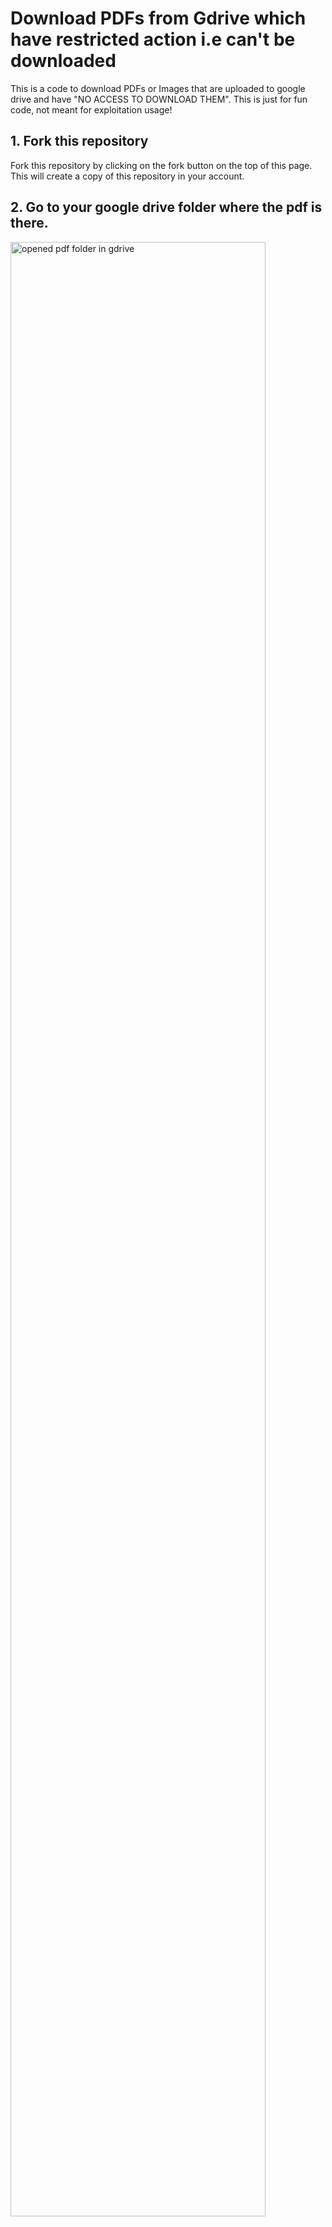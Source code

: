 # Download PDFs from Gdrive which have restricted action i.e can't be downloaded

This is a code to download PDFs or Images that are uploaded to google drive and have "NO ACCESS TO DOWNLOAD THEM". This is just for fun code, not meant for exploitation usage!


## 1. Fork this repository

Fork this repository by clicking on the fork button on the top of this page.
This will create a copy of this repository in your account.

## 2. Go to your google drive folder where the pdf is there.

<img width="90%" src="https://github.com/souraOP/gdrive-pdf-downloader/blob/4325c22101b344c57446caa7ab6e784e9ccadb2e/assets/1.png" alt="opened pdf folder in gdrive" />

## 3. Open the inspect element tool

For Mac User, shortcut is:
```
Command + Option + i
```
For Windows user, shortcut is:
```
Control + Shift + c
```

## 4. Click on the networks tab then select Fetch/XHR

<img width="90%" src="https://github.com/souraOP/gdrive-pdf-downloader/blob/646da0d9a849b60007a122477e270b1198997835/assets/2.png" alt="inspect element window with network tab"/>

### IMP!!: Make sure that inspect element tab is open, then reload the page and instantly open the pdf file

## 5. Click on the size option, to order it from low to high

Make sure that you see some file names as :
```
img?ck=drive.......
```
This type of files are the pages of the pdf.

<img width="50%" src="https://github.com/souraOP/gdrive-pdf-downloader/blob/c5b887523bf900590a1f178702788b50bd586a6e/assets/3.png" alt="check the image file"/>

## 6. Now scroll all the way to the bottom page of the pdf, so that all the pages loads

After that you can see many ```img?ck=drive...``` loads up on the network page

After scrolling all the way to the bottom, wait for 10 or 15 seconds to load up all the files (depending upon your network connectivity).

OR, 

Check how much size it has transferred (if transferred value is almost closed to original value then its done!)

<img width="50%" src="https://github.com/souraOP/gdrive-pdf-downloader/blob/53e62be710e497fdf609f8fb066ba7d7596bdeb4/assets/4.png" alt="check the image file"/>

## 7. Go to the console tab and paste the console.js code there or simply copy it from here.

```
let jspdf = document.createElement("script");
jspdf.onload = function () {
  let pdf = new jsPDF();
  let elements = document.getElementsByTagName("img");
  for (let i in elements) {
    let img = elements[i];
    console.log("add img ", img);
    if (!/^blob:/.test(img.src)) {
      console.log("invalid src");
      continue;
    }
    let can = document.createElement('canvas');
    let con = can.getContext("2d");
    con.imageSmoothingEnabled = false; // added line
    can.width = img.width;
    can.height = img.height;
    con.drawImage(img, 0, 0, img.width, img.height);
    let imgData = can.toDataURL("image/jpeg", 1.0);
    pdf.addImage(imgData, 'JPEG', 0, 0);
    pdf.addPage();
  }
  pdf.save("download.pdf");
};
jspdf.src = 'https://cdnjs.cloudflare.com/ajax/libs/jspdf/1.5.3/jspdf.debug.js';
document.body.appendChild(jspdf);
```
<img width="50%" src="https://github.com/souraOP/gdrive-pdf-downloader/blob/47e9ff2873463619378b7095a0469b76adf004ae/assets/5.png" alt="check the image file"/>

Simply paste the code here and press Enter

## 8. After that all the image files in the pdf will converted into one PDF and automatically downloaded when its done

<img width="50%" src="https://github.com/souraOP/gdrive-pdf-downloader/blob/f2eadaa87b45c7d91b072009660e3c524388940b/assets/6.png" alt="downloaded file"/>

### Make sure that you don't click anywhere else and wait for the code to execute completely!


## 9. Check the download.pdf



Thank You!
from Sourasish Mondal

Please fork this repo and make sure to give it a star!!!!

## Star History

<a href="https://star-history.com/#souraOP/gdrive-pdf-downloader&Date">
 <picture>
   <source media="(prefers-color-scheme: light)" srcset="https://api.star-history.com/svg?repos=souraOP/gdrive-pdf-downloader&type=Date" />
   <img alt="Star History Chart" src="https://api.star-history.com/svg?repos=souraOP/gdrive-pdf-downloader&type=Date" />
 </picture>
</a>
